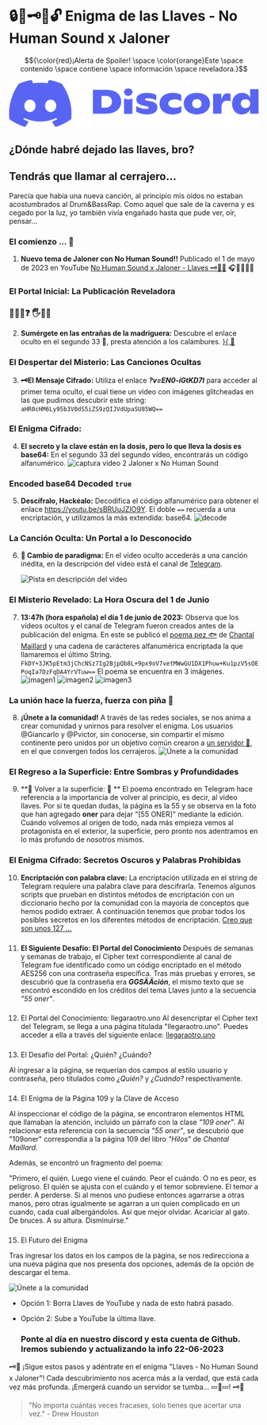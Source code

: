 # 🔒🔑🗝🔧🔓 Enigma de las Llaves - No Human Sound x Jaloner


$${\color{red}¡Alerta de Spoiler! \space \color{orange}Este \space contenido \space contiene \space información \space reveladora.}$$
 
[![Logo de Discord](https://github.com/orgimeno/llaves/blob/main/images/discord-logo-blue.svg)](https://discord.gg/8tEZKnB3x)

## ¿Dónde habré dejado las llaves, bro?
## Tendrás que llamar al cerrajero...

Parecía que había una nueva canción, al principio mis oídos no estaban acostumbrados al Drum&BassRap. Como aquel que sale de la caverna y es cegado por la luz, yo también vivía engañado hasta que pude ver, oír, pensar...

### El comienzo ... 🦠
1. **Nuevo tema de Jaloner con No Human Sound!!**
Publicado el 1 de mayo de 2023 en YouTube [No Human Sound x Jaloner - Llaves 🗝🔑🔧](https://www.youtube.com/watch?v=AJAC-WRFcns)
🎧🍿👏🙏🙌

### El Portal Inicial: La Publicación Reveladora

### 🔴💊🔵❓ 🖐🤔💭
2. **Sumérgete en las entrañas de la madriguera:**
   Descubre el enlace oculto en el segundo 33 🤫, presta atención a los calambures.
   [ }{ 👀 ](https://www.youtube.com/watch?v=AJAC-WRFcns&t=33)

### El Despertar del Misterio: Las Canciones Ocultas
3. **🗝El Mensaje Cifrado:**
   Utiliza el enlace **_?v=EN0-iGtKD7I_** para acceder al primer tema oculto, el cual tiene un vídeo con imágenes glitcheadas en las que pudimos descubrir este string:
   ``` aHR0cHM6Ly95b3V0dS5iZS9zQIJVdUpaSU85WQ== ```

### El Enigma Cifrado: 
4. **El secreto y la clave están en la dosis, pero lo que lleva la dosis es base64:**
   En el segundo 33 del segundo vídeo, encontrarás un código alfanumérico.
   ![captura video 2 Jaloner x No Human Sound](https://github.com/orgimeno/llaves/blob/main/images/key4story.png)

### Encoded base64 Decoded ```true```
5. **Descífralo, Hackéalo:**
   Decodifica el código alfanumérico para obtener el enlace https://youtu.be/sBRUuJZIO9Y.
   El doble ```==``` recuerda a una encriptación, y utilizamos la más extendida: base64.
   ![decode](https://github.com/orgimeno/llaves/blob/main/images/key4story.png)

### La Canción Oculta: Un Portal a lo Desconocido
6. **🔑 Cambio de paradigma:**
   En el vídeo oculto accederás a una canción inédita, en la descripción del video está el canal de [Telegram](https://t.me/+bsIzOWziGRA5MWFk).

   ![Pista en descripción del video](https://github.com/orgimeno/llaves/blob/main/images/key4story.png)

### El Misterio Revelado: La Hora Oscura del 1 de Junio
7. **13:47h (hora española) el día 1 de junio de 2023:**
   Observa que los vídeos ocultos y el canal de Telegram fueron creados antes de la publicación del enigma. En este se publicó el [poema pez 🐟](https://youtu.be/nRQ4wvt0gm8) de [Chantal Maillard](https://chantalmaillard.com/) y una cadena de carácteres alfanumérica encriptada la que llamaremos el último String.
    ```FkDY+3JK5pEtm3jChcNSz7Ig2BjpQb8L+9px9oV7vetMWwGU1DX1Phuw+Ku1pzV5sOEPoqIa7DzFqDA4YrVTuw==``` 
   El poema se encuentra en 3 imágenes.
   ![imagen1](https://github.com/santibreo/jaloner_llave3/blob/main/images/1.jpg)
   ![imagen2](https://github.com/santibreo/jaloner_llave3/blob/main/images/2.jpg)
   ![imagen3](https://github.com/santibreo/jaloner_llave3/blob/main/images/3.jpg)

### La unión hace la fuerza, fuerza con piña 🍍
8. **¡Únete a la comunidad!**
   A través de las redes sociales, se nos anima a crear comunidad y unirnos para resolver el enigma. Los usuarios @Giancarlo y @Pvictor, sin conocerse, sin compartir el mismo continente pero unidos por un objetivo común crearon a [un servidor 🙇‍,](https://discord.gg/8tEZKnB3x) en el que convergen todos los cerrajeros.
   ![Únete a la comunidad](https://github.com/orgimeno/llaves/blob/main/images/key4story.png)

### El Regreso a la Superficie: Entre Sombras y Profundidades
9. **🐠 Volver a la superficie: 🐡 **
    El poema encontrado en Telegram hace referencia a la importancia de volver al principio, es decir, al video llaves. Por si te quedan dudas, la página es la 55 y se observa en la foto que han agregado **oner** para dejar "[55 ONER]" mediante la edición. Cuándo volvemos al origen de todo, nada más empieza vemos al protagonista en el exterior, la superficie, pero pronto nos adentramos en lo más profundo de nosotros mismos.    

### El Enigma Cifrado: Secretos Oscuros y Palabras Prohibidas
10. **Encriptación con palabra clave:**
    La encriptación utilizada en el string de Telegram requiere una palabra clave para descifrarla. Tenemos algunos scripts que prueban en distintos métodos de encriptación con un diccionario hecho por la comunidad con la mayoría de conceptos que hemos podido extraer. A continuación tenemos que probar todos los posibles secretos en los diferentes métodos de encriptación. [Creo que son unos 127 ...](https://encode-decode.com/encryption-functions/)

###
11. **El Siguiente Desafío: El Portal del Conocimiento**
   Después de semanas y semanas de trabajo, el Cipher text correspondiente al canal de Telegram fue identificado como un código encriptado en el método AES256 con una contraseña específica. Tras más pruebas y errores, se descubrió que la contraseña era ***GGSÄÄción***, el mismo texto que se encontró escondido en los créditos del tema Llaves junto a la secuencia *"55 oner"*.

###
12. El Portal del Conocimiento: llegaraotro.uno
   Al desencriptar el Cipher text del Telegram, se llega a una página titulada "llegaraotro.uno". Puedes acceder a ella a través del siguiente enlace: [llegaraotro.uno](https://llegaraotro.uno/wp-login.php?itsec-hb-token=iVBcPbA13QhjmDSX33HWY1337R)

###
13. El Desafío del Portal: ¿Quién? ¿Cuándo?

Al ingresar a la página, se requerían dos campos al estilo usuario y contraseña, pero titulados como *¿Quién?* y *¿Cuándo?* respectivamente.

###
14. El Enigma de la Página 109 y la Clave de Acceso

   Al inspeccionar el código de la página, se encontraron elementos HTML que llamaban la atención, incluido un párrafo con la clase *"109 oner"*. Al relacionar esta referencia con la secuencia *"55 oner"*, se descubrió que "109oner" correspondía a la página 109 del libro *"Hilos"* de _Chantal Maillard_.

   Además, se encontró un fragmento del poema:

   "Primero, el quién. Luego viene el cuándo. Peor el cuándo. O no es peor, es peligroso. El quién se ajusta con el cuándo y el temor sobreviene. El temor a perder. A perderse. Si al menos uno pudiese entonces agarrarse a otras manos, pero otras igualmente se agarran a un quien complicado en un cuando, cada cual albergándolos. Así que mejor olvidar. Acariciar al gato. De bruces. A su altura. Disminuirse."

###
15. El Futuro del Enigma

Tras ingresar los datos en los campos de la página, se nos redirecciona a una nueva página que nos presenta dos opciones, además de la opción de descargar el tema.

![Únete a la comunidad](https://github.com/orgimeno/llaves/blob/main/images/key7.png)
- Opción 1: Borra Llaves de YouTube y nada de esto habrá pasado.
- Opción 2: Sube a YouTube la última llave.

  ### Ponte al día en nuestro discord y esta cuenta de Github. Iremos subiendo y actualizando la info 22-06-2023

🗝️🎵 ¡Sigue estos pasos y adéntrate en el enigma "Llaves - No Human Sound x Jaloner"! Cada descubrimiento nos acerca más a la verdad, que está cada vez más profunda. ¡Emergerá cuando un servidor se tumba... 💤🛌💤! 🗝️🎵

> "No importa cuántas veces fracases, solo tienes que acertar una vez." - Drew Houston